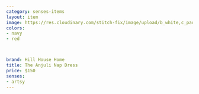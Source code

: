 ```yaml
---
category: senses-items
layout: item
image: https://res.cloudinary.com/stitch-fix/image/upload/b_white,c_pad,dpr_1.0,f_auto,h_150,q_auto,w_150/v1691077181/ggpytuojlzn7q8cjujhc.jpg
colors: 
- navy
- red



brand: Hill House Home
title: The Anjuli Nap Dress
price: $150
senses:
- artsy
---
```







